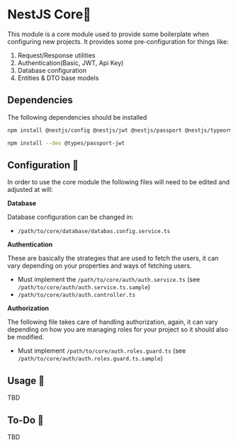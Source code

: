 # NestJS Core💠

This module is a core module used to provide some boilerplate when configuring new projects. It provides some pre-configuration for things like:

1. Request/Response utilities
2. Authentication(Basic, JWT, Api Key)
3. Database configuration
4. Entities & DTO base models

## Dependencies

The following dependencies should be installed

```bash
npm install @nestjs/config @nestjs/jwt @nestjs/passport @nestjs/typeorm @types/bcryptjs auth bcryptjs class-transformer class-validator passport passport-http passport-jwt passport-local pg postgres typeorm passport-localapikey
```

```bash
npm install --dev @types/passport-jwt
```

## Configuration 🔧

In order to use the core module the following files will need to be edited and adjusted at will:

**Database**

Database configuration can be changed in:

- `/path/to/core/database/databas.config.service.ts`

**Authentication**

These are basically the strategies that are used to fetch the users, it can vary depending on your properties and ways of fetching users.

- Must implement the `/path/to/core/auth/auth.service.ts` (see `/path/to/core/auth/auth.service.ts.sample`)
- `/path/to/core/auth/auth.controller.ts`

**Authorization**

The following file takes care of handling authorization, again, it can vary depending on how you are managing roles for your project so it should also be modified.

- Must implement `/path/to/core/auth.roles.guard.ts` (see `/path/to/core/auth/auth.roles.guard.ts.sample`)

## Usage 🥋

TBD

## To-Do 📃

TBD
